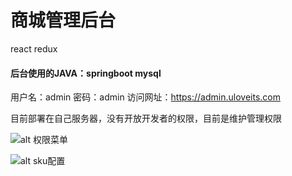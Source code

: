 # 商城管理后台
react redux

#### 后台使用的JAVA：springboot mysql

用户名：admin
密码：admin
访问网址：<https://admin.uloveits.com>


目前部署在自己服务器，没有开放开发者的权限，目前是维护管理权限

![alt 权限菜单](https://example.uloveits.com/shop/aef819d8-0a9b-441b-9261-f08727e422d2.png)


![alt sku配置](https://example.uloveits.com/shop/fc3172b9-837b-47ba-b323-195010faac21.png)
